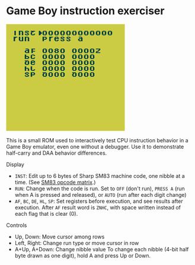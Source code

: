 Game Boy instruction exerciser
==============================

![Screenshot as described below](../../docs/gb_exerciser.png)

This is a small ROM used to interactively test CPU instruction
behavior in a Game Boy emulator, even one without a debugger.
Use it to demonstrate half-carry and DAA behavior differences.

Display

* `INST`: Edit up to 6 bytes of Sharp SM83 machine code, one nibble
  at a time. (See [SM83 opcode matrix].)
* `RUN`: Change when the code is run.  Set to `OFF` (don't run),
  `PRESS A` (run when A is pressed and released), or `AUTO` (run
  after each digit change)
* `AF`, `BC`, `DE`, `HL`, `SP`: Set registers before execution, and
  see results after execution.  After `AF` result word is `ZNHC`,
  with space written instead of each flag that is clear (0).

Controls

* Up, Down: Move cursor among rows
* Left, Right: Change run type or move cursor in row
* A+Up, A+Down: Change nibble value
To change each nibble  (4-bit half byte drawn as one digit), hold A and press Up or Down.

[SM83 opcode matrix]: https://gbdev.io/gb-opcodes/optables/

